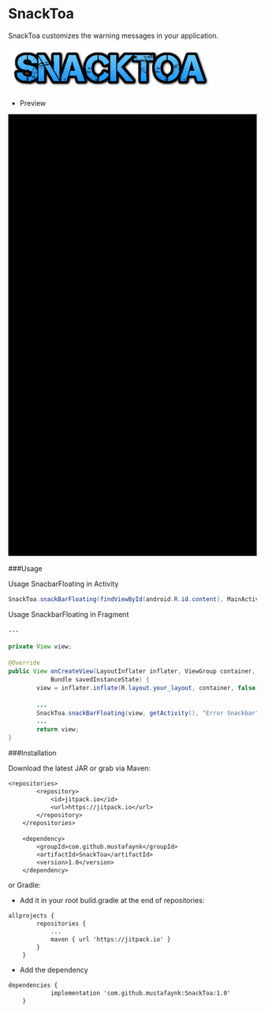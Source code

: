# SnackToa
SnackToa customizes the warning messages in your application.

![](https://raw.githubusercontent.com/mustafaynk/SnackToa/master/preview/logo.png)

- Preview

![](https://raw.githubusercontent.com/mustafaynk/SnackToa/master/preview/snacktoa.gif)

###Usage

Usage SnacbarFloating in Activity

```Java
SnackToa.snackBarFloating(findViewById(android.R.id.content), MainActivity.this, "Error Snackbar");
```

Usage SnackbarFloating in Fragment

```Java
...

private View view;

@Override
public View onCreateView(LayoutInflater inflater, ViewGroup container,
            Bundle savedInstanceState) {
        view = inflater.inflate(R.layout.your_layout, container, false);
		
		...
		SnackToa.snackBarFloating(view, getActivity(), "Error Snackbar");
		...
		return view;
}
```


###Installation

Download the latest JAR or grab via Maven:
```
<repositories>
		<repository>
		    <id>jitpack.io</id>
		    <url>https://jitpack.io</url>
		</repository>
	</repositories>
	
	<dependency>
	    <groupId>com.github.mustafaynk</groupId>
	    <artifactId>SnackToa</artifactId>
	    <version>1.0</version>
	</dependency>
```

or Gradle: 
- Add it in your root build.gradle at the end of repositories:
```
allprojects {
		repositories {
			...
			maven { url 'https://jitpack.io' }
		}
	}
```

- Add the dependency
```
dependencies {
	        implementation 'com.github.mustafaynk:SnackToa:1.0'
	}
```
